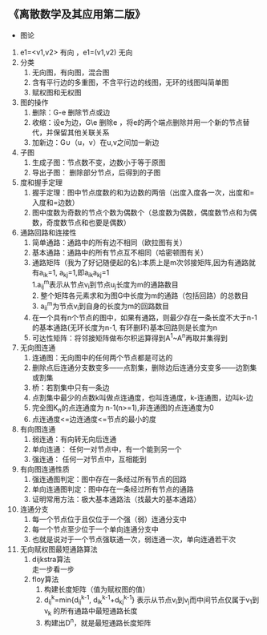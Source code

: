  ## 《离散数学及其应用第二版》
 * 图论 
1. e1=<v1,v2>  有向  ，e1=(v1,v2) 无向  
2. 分类  
	1. 无向图，有向图，混合图  
	2. 含有平行边的多重图，不含平行边的线图，无环的线图叫简单图  
	3. 赋权图和无权图  
3. 图的操作  
	1. 删除：G-e 删除节点或边  
	2. 收缩：设e为边，G\e 删除e ，将e的两个端点删除并用一个新的节点替代，并保留其他关联关系  
	3. 加新边：G∪（u，v）在u,v之间加一新边  
4. 子图  
	1. 生成子图：节点数不变，边数小于等于原图  
	2. 导出子图： 删除部分节点，后得到的子图  
5. 度和握手定理  
	1. 握手定理：图中节点度数的和为边数的两倍（出度入度各一次，出度和=入度和=边数）  
	2. 图中度数为奇数的节点个数为偶数个（总度数为偶数，偶度数节点和为偶数，奇度数节点和也要是偶数）  
6. 通路回路和连接性  
	1. 简单通路：通路中的所有边不相同（欧拉图有关）  
	2. 基本通路：通路中的所有节点互不相同（哈密顿图有关）
	3. 通路矩阵（我为了好记随便起的名):本质上是m次邻接矩阵,因为有通路就有a<sub>ik</sub>=1,
	a<sub>kj</sub>=1,即a<sub>ik</sub>a<sub>kj</sub>=1   
		1.a<sub>ij</sub><sup>m</sup>表示从节点v<sub>i</sub>到节点u<sub>j</sub>长度为m的通路数目  
		2. 整个矩阵各元素求和为图G中长度为m的通路（包括回路）的总数目   
		3. a<sub>ii</sub><sup>m</sup>为节点v<sub>i</sub>到自身的长度为m的回路数目   
	4. 在一个具有n个节点的图中，如果有通路，则最少存在一条长度不大于n-1的基本通路(无环长度为n-1,
	有环删环)基本回路则是长度为n  
	5. 可达性矩阵：将邻接矩阵做布尔积运算得到A<sup>1</sup>~A<sup>n</sup>再取并集得到  	
7. 无向图连通
	1. 连通图：无向图中的任何两个节点都是可达的  
	2. 删除点后连通分支数变多——点割集，删除边后连通分支变多——边割集或割集  
	3. 桥：若割集中只有一条边  
	4. 点割集中最少的点数k叫做点连通度，也叫连通度，k-连通图，边叫k-边  
	5. 完全图K<sub>n</sub>的点连通度为 n-1(n>=1),非连通图的点连通度为0  
	6. 点连通度<=边连通度<=节点的最小的度
8. 有向图连通  
	1. 弱连通：有向转无向后连通
	2. 单向连通： 任何一对节点中，有一个能到另一个  
	3. 强连通： 任何一对节点中，互相能到 
9. 有向图连通性质  
	1. 强连通图判定：图中存在一条经过所有节点的回路
	2. 单向连通图判定：图中存在一条经过所有节点的通路  
	3. 证明常用方法：极大基本通路法（找最大的基本通路）  
10. 连通分支  
	1. 每一个节点位于且仅位于一个强（弱）连通分支中  
	2. 每一个节点至少位于一个单向连通分支中  
	3. 也就是说对于一个节点强联通一次，弱连通一次，单向连通若干次  
11. 无向赋权图最短通路算法  
	1. dijkstra算法  
	走一步看一步  
	2. floy算法  
		1. 构建长度矩阵（值为赋权图的值）  
		2. d<sub>ij</sub><sup>k</sup>=min{d<sub>ij</sub><sup>k-1</sup>,
		d<sub>ik</sub><sup>k-1</sup>+d<sub>kj</sub><sup>k-1</sup>}
		表示从节点v<sub>i</sub>到v<sub>j</sub>而中间节点仅属于v<sub>1</sub>到v<sub>k</sub>
		的所有通路中最短通路长度
		3. 构建出D<sup>n</sup>，就是最短通路长度矩阵
	
	
	
 
  

 
 